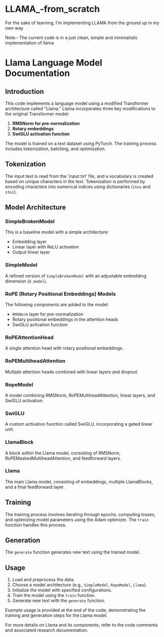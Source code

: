 # LLAMA_-from_scratch
For the sake of learning, I'm implementing LLAMA from the ground up in my own way

Note:-  The current code is in a just clean, simple and minimalistic implementation of llama


# Llama Language Model Documentation

## Introduction

This code implements a language model using a modified Transformer architecture called "Llama." Llama incorporates three key modifications to the original Transformer model:

1. **RMSNorm for pre-normalization**
2. **Rotary embeddings**
3. **SwiGLU activation function**

The model is trained on a text dataset using PyTorch. The training process includes tokenization, batching, and optimization.

## Tokenization

The input text is read from the 'input.txt' file, and a vocabulary is created based on unique characters in the text. Tokenization is performed by encoding characters into numerical indices using dictionaries (`itos` and `stoi`).

## Model Architecture

### SimpleBrokenModel

This is a baseline model with a simple architecture:

- Embedding layer
- Linear layer with ReLU activation
- Output linear layer

### SimpleModel

A refined version of `SimpleBrokenModel` with an adjustable embedding dimension (`d_model`).

### RoPE (Rotary Positional Embeddings) Models

The following components are added to the model:

- `RMSNorm` layer for pre-normalization
- Rotary positional embeddings in the attention heads
- SwiGLU activation function

### RoPEAttentionHead

A single attention head with rotary positional embeddings.

### RoPEMultiheadAttention

Multiple attention heads combined with linear layers and dropout.

### RopeModel

A model combining RMSNorm, RoPEMultiheadAttention, linear layers, and SwiGLU activation.

### SwiGLU

A custom activation function called SwiGLU, incorporating a gated linear unit.

### LlamaBlock

A block within the Llama model, consisting of RMSNorm, RoPEMaskedMultiheadAttention, and feedforward layers.

### Llama

The main Llama model, consisting of embeddings, multiple LlamaBlocks, and a final feedforward layer.

## Training

The training process involves iterating through epochs, computing losses, and optimizing model parameters using the Adam optimizer. The `train` function handles this process.

## Generation

The `generate` function generates new text using the trained model.

## Usage

1. Load and preprocess the data.
2. Choose a model architecture (e.g., `SimpleModel`, `RopeModel`, `Llama`).
3. Initialize the model with specified configurations.
4. Train the model using the `train` function.
5. Generate new text with the `generate` function.

Example usage is provided at the end of the code, demonstrating the training and generation steps for the Llama model.

For more details on Llama and its components, refer to the code comments and associated research documentation.



